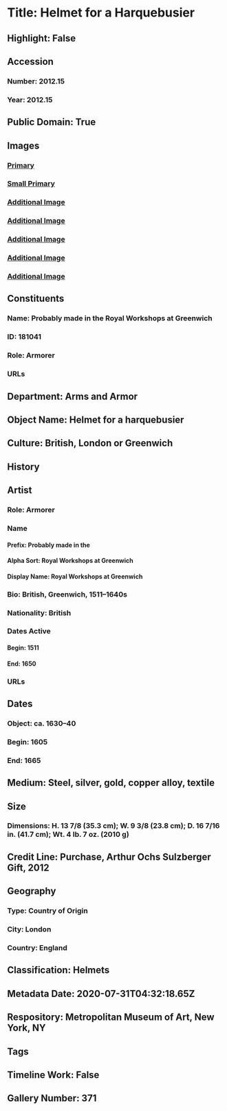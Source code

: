 # Title: Helmet for a Harquebusier
## Highlight: False
## Accession
### Number: 2012.15
### Year: 2012.15
## Public Domain: True
## Images
### [Primary](https://images.metmuseum.org/CRDImages/aa/original/DP320315.jpg)
### [Small Primary](https://images.metmuseum.org/CRDImages/aa/web-large/DP320315.jpg)
### [Additional Image](https://images.metmuseum.org/CRDImages/aa/original/DP320314.jpg)
### [Additional Image](https://images.metmuseum.org/CRDImages/aa/original/DP320307.jpg)
### [Additional Image](https://images.metmuseum.org/CRDImages/aa/original/DP338415.jpg)
### [Additional Image](https://images.metmuseum.org/CRDImages/aa/original/sfsb2012.15_004.JPG)
### [Additional Image](https://images.metmuseum.org/CRDImages/aa/original/sfsb2012.15_005.JPG)
## Constituents
### Name: Probably made in the Royal Workshops at Greenwich
### ID: 181041
### Role: Armorer
### URLs
## Department: Arms and Armor
## Object Name: Helmet for a harquebusier
## Culture: British, London or Greenwich
## History
## Artist
### Role: Armorer
### Name
#### Prefix: Probably made in the
#### Alpha Sort: Royal Workshops at Greenwich
#### Display Name: Royal Workshops at Greenwich
### Bio: British, Greenwich, 1511–1640s
### Nationality: British
### Dates Active
#### Begin: 1511
#### End: 1650
### URLs
## Dates
### Object: ca. 1630–40
### Begin: 1605
### End: 1665
## Medium: Steel, silver, gold, copper alloy, textile
## Size
### Dimensions: H. 13 7/8 (35.3 cm); W. 9 3/8 (23.8 cm); D. 16 7/16 in. (41.7 cm); Wt. 4 lb. 7 oz. (2010 g)
## Credit Line: Purchase, Arthur Ochs Sulzberger Gift, 2012
## Geography
### Type: Country of Origin
### City: London
### Country: England
## Classification: Helmets
## Metadata Date: 2020-07-31T04:32:18.65Z
## Respository: Metropolitan Museum of Art, New York, NY
## Tags
## Timeline Work: False
## Gallery Number: 371